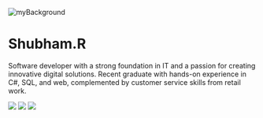 ![myBackground](https://github.com/user-attachments/assets/be7b57f1-b6c8-46ec-ac63-4f602516c18d)

<h1>Shubham.R</h1>
<p>Software developer with a strong foundation in IT and a passion for creating innovative digital solutions. Recent graduate with hands-on experience in C#, SQL, and web, complemented by customer service skills from retail work.</p>


<a href="https://www.linkedin.com/in/shubham-rangra-558146239/" target="_blank"><img src="https://img.icons8.com/?size=100&id=IuI5Yd3J3qcC&format=png&color=FAB005"/></a>
<a href="https://x.com/Shub_r16" targe="_"><img src="https://img.icons8.com/?size=100&id=8RAOGCjHC5I3&format=png&color=FAB005"/></a>
<a href="https://www.shub.website"><img src="https://img.icons8.com/?size=100&id=7gn1JUOaj7KZ&format=png&color=FAB005"/></a>
